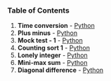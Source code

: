 ### Table of Contents
1. __Time conversion__ - [Python](Time%20Conversion.py)
1. __Plus minus__ - [Python](Plus%20Minus.py)
1. __Mock test - 1__ - [Python](Mock%20Test%20-%201.py)
1. __Counting sort 1__ - [Python](Counting%20Sort%201.py)
1. __Lonely integer__ - [Python](Lonely%20Integer.py)
1. __Mini-max sum__ - [Python](Mini-Max%20Sum.py)
1. __Diagonal difference__ - [Python](Diagonal%20Difference.py)

